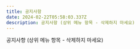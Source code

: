 ```yaml
---
title: 공지사항
date: 2024-02-22T05:58:03.337Z
description: 공지사항 (상위 메뉴 항목 - 삭제하지 마세요)
---
```

공지사항 (상위 메뉴 항목 - 삭제하지 마세요)
